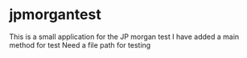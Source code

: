# jpmorgantest
This is a small application for the JP morgan test
I have added a main method for test
Need a file path for testing

